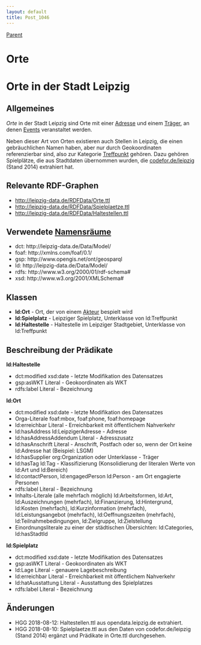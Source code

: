 ```yaml
---
layout: default
title: Post_1046
---
```



[Parent](Page_115)

# Orte

<h1>Orte in der Stadt Leipzig</h1>
<h2>Allgemeines</h2>
<em>Orte</em> in der Stadt Leipzig sind Orte mit einer <a href="http://leipzig-data.de/ontology/adressen/">Adresse</a> und einem <a href="http://leipzig-data.de/ontology/akteure/">Träger</a>, an denen <a href="http://leipzig-data.de/ontology/events/">Events</a> veranstaltet werden.

Neben dieser Art von Orten existieren auch Stellen in Leipzig, die einen gebräuchlichen Namen haben, aber nur durch Geokoordinaten referenzierbar sind, also zur Kategorie <a href="http://leipzig-data.de/ontology/adressen/">Treffpunkt</a> gehören. Dazu gehören Spielplätze, die aus Stadtdaten übernommen wurden, die <a href="https://codefor.de/projekte/2014-05-06-le-kitas_und_schulen_in_leipzig.html">codefor.de/leipzig</a> (Stand 2014) extrahiert hat.
<h2>Relevante RDF-Graphen</h2>
<ul>
 	<li><a href="http://leipzig-data.de/RDFData/Orte.ttl">http://leipzig-data.de/RDFData/Orte.ttl</a></li>
 	<li><a href="http://leipzig-data.de/RDFData/Spielplaetze.ttl">http://leipzig-data.de/RDFData/Spielplaetze.ttl</a></li>
 	<li><a href="http://leipzig-data.de/RDFData/Haltestellen.ttl">http://leipzig-data.de/RDFData/Haltestellen.ttl</a></li>
</ul>
<h2>Verwendete <a href="http://lov.okfn.org">Namensräume</a></h2>
<ul>
 	<li>dct: http://leipzig-data.de/Data/Model/</li>
 	<li>foaf: http://xmlns.com/foaf/0.1/</li>
 	<li>gsp: http://www.opengis.net/ont/geosparql</li>
 	<li>ld: http://leipzig-data.de/Data/Model/</li>
 	<li>rdfs: http://www.w3.org/2000/01/rdf-schema#</li>
 	<li>xsd: http://www.w3.org/2001/XMLSchema#</li>
</ul>
<h2>Klassen</h2>
<ul>
 	<li><b>ld:Ort</b> - Ort, der von einem <a href="http://leipzig-data.de/ontology/akteure/">Akteur</a> bespielt wird</li>
 	<li><b>ld:Spielplatz</b> - Leipziger Spielplatz, Unterklasse von ld:Treffpunkt</li>
 	<li><b>ld:Haltestelle</b> - Haltestelle im Leipziger Stadtgebiet, Unterklasse von ld:Treffpunkt</li>
</ul>
<h2>Beschreibung der Prädikate</h2>
<strong>ld:Haltestelle</strong>
<ul>
 	<li>dct:modified xsd:date - letzte Modifikation des Datensatzes</li>
 	<li>gsp:asWKT Literal - Geokoordinaten als WKT</li>
 	<li>rdfs:label Literal - Bezeichnung</li>
</ul>
<b>ld:Ort</b>
<ul>
 	<li>dct:modified xsd:date - letzte Modifikation des Datensatzes</li>
 	<li>Orga-Literale foaf:mbox, foaf:phone, foaf:homepage</li>
 	<li>ld:erreichbar Literal - Erreichbarkeit mit öffentlichem Nahverkehr</li>
 	<li>ld:hasAddress ld:LeipzigerAdresse - Adresse</li>
 	<li>ld:hasAddressAddendum Literal - Adresszusatz</li>
 	<li>ld:hasAnschrift Literal - Anschrift, Postfach oder so, wenn der Ort keine ld:Adresse hat (Beispiel: LSGM)</li>
 	<li>ld:hasSupplier org:Organization oder Unterklasse - Träger</li>
 	<li>ld:hasTag ld:Tag - Klassifizierung (Konsolidierung der literalen Werte von ld:Art und ld:Bereich)</li>
 	<li>ld:contactPerson, ld:engagedPerson ld:Person - am Ort engagierte Personen</li>
 	<li>rdfs:label Literal - Bezeichnung</li>
 	<li>Inhalts-Literale (alle mehrfach möglich) ld:Arbeitsformen, ld:Art, ld:Auszeichnungen (mehrfach), ld:Finanzierung, ld:Hintergrund, ld:Kosten (mehrfach), ld:Kurzinformation (mehrfach), ld:Leistungsangebot (mehrfach), ld:Oeffnungszeiten (mehrfach), ld:Teilnahmebedingungen, ld:Zielgruppe, ld:Zielstellung</li>
 	<li>Einordnungsliterale zu einer der städtischen Übersichten: ld:Categories, ld:hasStadtId</li>
</ul>
<strong>ld:Spielplatz</strong>
<ul>
 	<li>dct:modified xsd:date - letzte Modifikation des Datensatzes</li>
 	<li>gsp:asWKT Literal - Geokoordinaten als WKT</li>
 	<li>ld:Lage Literal - genauere Lagebeschreibung</li>
 	<li>ld:erreichbar Literal - Erreichbarkeit mit öffentlichem Nahverkehr</li>
 	<li>ld:hatAusstattung Literal - Ausstattung des Spielplatzes</li>
 	<li>rdfs:label Literal - Bezeichnung</li>
</ul>
<h2>Änderungen</h2>
<ul>
 	<li>HGG 2018-08-12: Haltestellen.ttl aus opendata.leipzig.de extrahiert.</li>
 	<li>HGG 2018-08-10: Spielplaetze.ttl aus den Daten von codefor.de/leipzig (Stand 2014) ergänzt und Prädikate in Orte.ttl durchgesehen.</li>
</ul>

